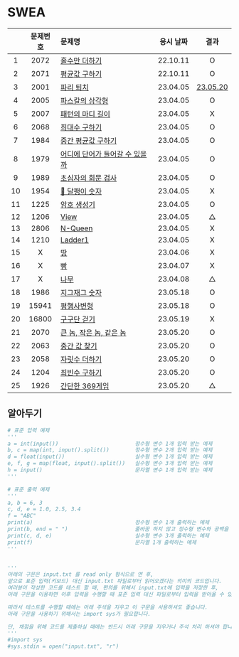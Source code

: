 # SWEA

|     | 문제번호 | 문제명                                      | 응시 날짜 |             결과             |
| :-: | :------: | :------------------------------------------ | :-------: | :--------------------------: |
|  1  |   2072   | [홀수만 더하기](./2072.py)                  | 22.10.11  |              O               |
|  2  |   2071   | [평균값 구하기](./2071.py)                  | 22.10.11  |              O               |
|  3  |   2001   | [파리 퇴치](./2001.py)                      | 23.04.05  | [23.05.20](./replay/2001.py) |
|  4  |   2005   | [파스칼의 삼각형](./2005.py)                | 23.04.05  |              O               |
|  5  |   2007   | [패턴의 마디 길이](./2007.py)               | 23.04.05  |              X               |
|  6  |   2068   | [최대수 구하기](./2068.py)                  | 23.04.05  |              O               |
|  7  |   1984   | [중간 평균값 구하기](./1984.py)             | 23.04.05  |              O               |
|  8  |   1979   | [어디에 단어가 들어갈 수 있을까](./1979.py) | 23.04.05  |              O               |
|  9  |   1989   | [초심자의 회문 검사](./1989.py)             | 23.04.05  |              O               |
| 10  |   1954   | [🚨 달팽이 숫자](./1954.py)                 | 23.04.05  |              X               |
| 11  |   1225   | [암호 생성기](./1225.py)                    | 23.04.05  |              O               |
| 12  |   1206   | [View](./1206.py)                           | 23.04.05  |              △               |
| 13  |   2806   | [N-Queen](./2806.py)                        | 23.04.05  |              X               |
| 14  |   1210   | [Ladder1](./1210.py)                        | 23.04.05  |              X               |
| 15  |    X     | [땅](./battleground.py)                     | 23.04.06  |              X               |
| 16  |    X     | [빵](./bread.py)                            | 23.04.07  |              X               |
| 17  |    X     | [나무](./tree.py)                           | 23.04.08  |              △               |
| 18  |   1986   | [지그재그 숫자](./1986.py)                  | 23.05.18  |              O               |
| 19  |  15941   | [평행사변형](./15941.py)                    | 23.05.18  |              O               |
| 20  |  16800   | [구구단 걷기](./16800.py)                   | 23.05.19  |              X               |
| 21  |   2070   | [큰 놈, 작은 놈, 같은 놈](./2070.py)        | 23.05.20  |              O               |
| 22  |   2063   | [중간 값 찾기](./2063.py)                   | 23.05.20  |              O               |
| 23  |   2058   | [자릿수 더하기](./2058.py)                  | 23.05.20  |              O               |
| 24  |   1204   | [최빈수 구하기](./1204.py)                  | 23.05.20  |              O               |
| 25  |   1926   | [간단한 369게임](./1926.py)                 | 23.05.20  |              △               |

## 알아두기

```py
# 표준 입력 예제
'''
a = int(input())                        정수형 변수 1개 입력 받는 예제
b, c = map(int, input().split())        정수형 변수 2개 입력 받는 예제
d = float(input())                      실수형 변수 1개 입력 받는 예제
e, f, g = map(float, input().split())   실수형 변수 3개 입력 받는 예제
h = input()                             문자열 변수 1개 입력 받는 예제
'''

# 표준 출력 예제
'''
a, b = 6, 3
c, d, e = 1.0, 2.5, 3.4
f = "ABC"
print(a)                                정수형 변수 1개 출력하는 예제
print(b, end = " ")                     줄바꿈 하지 않고 정수형 변수와 공백을 출력하는 예제
print(c, d, e)                          실수형 변수 3개 출력하는 예제
print(f)                                문자열 1개 출력하는 예제
'''


'''
아래의 구문은 input.txt 를 read only 형식으로 연 후,
앞으로 표준 입력(키보드) 대신 input.txt 파일로부터 읽어오겠다는 의미의 코드입니다.
여러분이 작성한 코드를 테스트 할 때, 편의를 위해서 input.txt에 입력을 저장한 후,
아래 구문을 이용하면 이후 입력을 수행할 때 표준 입력 대신 파일로부터 입력을 받아올 수 있습니다.

따라서 테스트를 수행할 때에는 아래 주석을 지우고 이 구문을 사용하셔도 좋습니다.
아래 구문을 사용하기 위해서는 import sys가 필요합니다.

단, 채점을 위해 코드를 제출하실 때에는 반드시 아래 구문을 지우거나 주석 처리 하셔야 합니다.
'''
#import sys
#sys.stdin = open("input.txt", "r")
```
